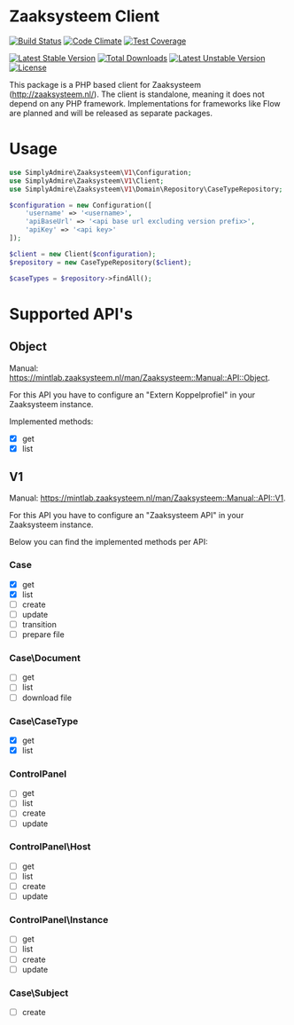 # Zaaksysteem Client

[![Build Status](https://travis-ci.org/SimplyAdmire/Zaaksysteem.svg)](https://travis-ci.org/SimplyAdmire/Zaaksysteem)
[![Code Climate](https://codeclimate.com/github/SimplyAdmire/Zaaksysteem/badges/gpa.svg)](https://codeclimate.com/github/SimplyAdmire/Zaaksysteem)
[![Test Coverage](https://codeclimate.com/github/SimplyAdmire/Zaaksysteem/badges/coverage.svg)](https://codeclimate.com/github/SimplyAdmire/Zaaksysteem/coverage)

[![Latest Stable Version](https://poser.pugx.org/simplyadmire/zaaksysteem/v/stable)](https://packagist.org/packages/simplyadmire/zaaksysteem)
[![Total Downloads](https://poser.pugx.org/simplyadmire/zaaksysteem/downloads)](https://packagist.org/packages/simplyadmire/zaaksysteem)
[![Latest Unstable Version](https://poser.pugx.org/simplyadmire/zaaksysteem/v/unstable)](https://packagist.org/packages/simplyadmire/zaaksysteem)
[![License](https://poser.pugx.org/simplyadmire/zaaksysteem/license)](https://packagist.org/packages/simplyadmire/zaaksysteem)

This package is a PHP based client for Zaaksysteem (http://zaaksysteem.nl/). The client is standalone, meaning it does
not depend on any PHP framework. Implementations for frameworks like Flow are planned and will be released as separate
packages.

# Usage

```php
use SimplyAdmire\Zaaksysteem\V1\Configuration;
use SimplyAdmire\Zaaksysteem\V1\Client;
use SimplyAdmire\Zaaksysteem\V1\Domain\Repository\CaseTypeRepository;

$configuration = new Configuration([
    'username' => '<username>',
    'apiBaseUrl' => '<api base url excluding version prefix>',
    'apiKey' => '<api key>'
]);

$client = new Client($configuration);
$repository = new CaseTypeRepository($client);

$caseTypes = $repository->findAll();
```

# Supported API's

## Object

Manual: https://mintlab.zaaksysteem.nl/man/Zaaksysteem::Manual::API::Object.

For this API you have to configure an "Extern Koppelprofiel" in your Zaaksysteem instance.

Implemented methods:

- [x] get
- [x] list

## V1

Manual: https://mintlab.zaaksysteem.nl/man/Zaaksysteem::Manual::API::V1.

For this API you have to configure an "Zaaksysteem API" in your Zaaksysteem instance.

Below you can find the implemented methods per API:

### Case

- [x] get
- [x] list
- [ ] create
- [ ] update
- [ ] transition
- [ ] prepare file

### Case\Document

- [ ] get
- [ ] list
- [ ] download file

### Case\CaseType
 
- [x] get
- [x] list

### ControlPanel

- [ ] get
- [ ] list
- [ ] create
- [ ] update

### ControlPanel\Host

- [ ] get
- [ ] list
- [ ] create
- [ ] update

### ControlPanel\Instance

- [ ] get
- [ ] list
- [ ] create
- [ ] update

### Case\Subject

- [ ] create
